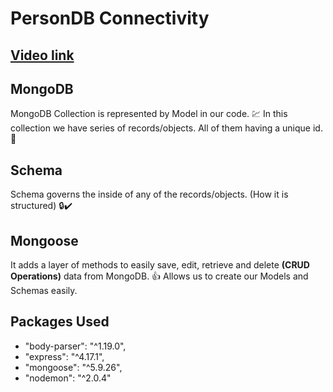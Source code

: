 # PersonDB Connectivity

## [Video link](https://www.youtube.com/watch?v=aoB0IkQ_1jE&list=PL4cUxeGkcC9jBcybHMTIia56aV21o2cZ8&index=9)

## MongoDB

MongoDB Collection is represented by Model in our code. 💹
In this collection we have series of records/objects. All of them having a unique id. 🔑

## Schema

Schema governs the inside of any of the records/objects. (How it is structured) 🔒✔️

## Mongoose

It adds a layer of methods to easily save, edit, retrieve and delete **(CRUD Operations)** data from MongoDB. 👍
Allows us to create our Models and Schemas easily.

## Packages Used

-   "body-parser": "^1.19.0",
-   "express": "^4.17.1",
-   "mongoose": "^5.9.26",
-   "nodemon": "^2.0.4"
